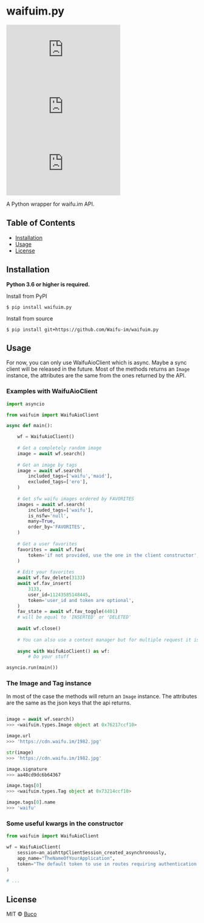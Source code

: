 # waifuim.py
[![PyPI - Python Version](https://img.shields.io/pypi/pyversions/waifuim.py?style=flat-square)](https://pypi.org/project/waifuim.py/)
[![PyPI](https://img.shields.io/pypi/v/waifuim.py?style=flat-square)](https://pypi.org/project/waifuim.py/)
[![License](https://img.shields.io/github/license/Waifu-im/waifuim.py?style=flat-square)](https://github.com/Waifu-im/waifuim.py/blob/main/LICENSE)

A Python wrapper for waifu.im API.

## Table of Contents
- [Installation](#Installation)
- [Usage](#Usage)
- [License](#License)

## Installation
**Python 3.6 or higher is required.**

Install from PyPI
```shell
$ pip install waifuim.py
```

Install from source
```shell
$ pip install git+https://github.com/Waifu-im/waifuim.py
```

## Usage
For now, you can only use WaifuAioClient which is async. Maybe a sync client will be released in the future.
Most of the methods returns an `Image` instance, the attributes are the same from the ones returned by the API.

### Examples with WaifuAioClient
```python
import asyncio

from waifuim import WaifuAioClient

async def main():

    wf = WaifuAioClient()
    
    # Get a completely random image
    image = await wf.search()
    
    # Get an image by tags
    image = await wf.search(
        included_tags=['waifu','maid'],
        excluded_tags=['ero'],
    )
    
    # Get sfw waifu images ordered by FAVORITES
    images = await wf.search(
        included_tags=['waifu'],
        is_nsfw='null',
        many=True,
        order_by='FAVORITES',
    )
    
    # Get a user favorites
    favorites = await wf.fav(
        token='if not provided, use the one in the client constructor',
    )
    
    # Edit your favorites
    await wf.fav_delete(3133)
    await wf.fav_insert(
        3133,
        user_id=11243585148445,
        token='user_id and token are optional',
    )
    fav_state = await wf.fav_toggle(4401)
    # will be equal to 'INSERTED' or 'DELETED'
 
    await wf.close()
    
    # You can also use a context manager but for multiple request it is not recommended
    
    async with WaifuAioClient() as wf:
        # Do your stuff

asyncio.run(main())
```

### The Image and Tag instance
In most of the case the methods will return an `Image` instance.
The attributes are the same as the json keys that the api returns.
```python

image = await wf.search()
>>> <waifuim.types.Image object at 0x76217ccf10>

image.url
>>> 'https://cdn.waifu.im/1982.jpg'

str(image)
>>> 'https://cdn.waifu.im/1982.jpg'

image.signature
>>> aa48cd9dc6b64367

image.tags[0]
>>> <waifuim.types.Tag object at 0x73214ccf10>

image.tags[0].name
>>> 'waifu'
```

### Some useful kwargs in the constructor
```python
from waifuim import WaifuAioClient

wf = WaifuAioClient(
    session=an_aiohttpClientSession_created_asynchronously,
    app_name="TheNameOfYourApplication",
    token="The default token to use in routes requiring authentication.",
)

# ...
```

## License
MIT © [Buco](https://github.com/Waifu-im/waifuim.py/blob/main/LICENSE)
